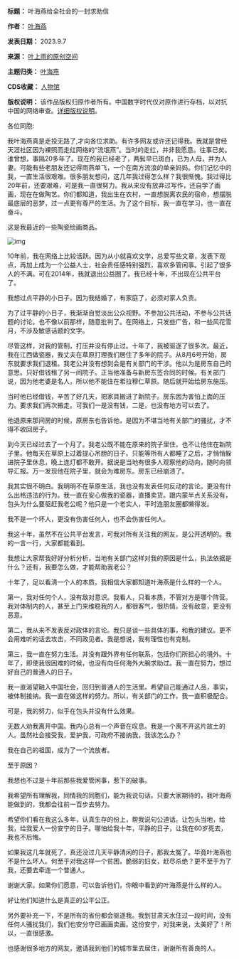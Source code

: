 





**标题：** 叶海燕给全社会的一封求助信  

**作者：** [叶海燕](https://chinadigitaltimes.net/space/叶海燕)  

**发表日期：** 2023.9.7  

**来源：** [叶上雨的原创空间](https://web.archive.org/web/https://mp.weixin.qq.com/s/_x9Jw5DAIL3h5bLgaKXQSw)  

**主题归类：** [叶海燕](https://chinadigitaltimes.net/space/叶海燕)  

**CDS收藏：** [人物馆](https://chinadigitaltimes.net/space/%E4%BA%BA%E7%89%A9%E9%A6%86)  

**版权说明：** 该作品版权归原作者所有。中国数字时代仅对原作进行存档，以对抗中国的网络审查。[详细版权说明](https://chinadigitaltimes.net/chinese/copyright)。


各位同胞:


我叶海燕真是走投无路了,才向各位求助。有许多网友或许还记得我。我就是曾经天涯社区因为裸照而走红网络的“流氓燕”。当时的走红，并非我愿意。往事已矣。谁曾想，事隔20多年了。现在的我已经老了，两鬂早已斑白，已为人母，并为人妻。可能有些老朋友还记得雨燕单飞，一个在南方流浪的单亲妈妈。你们记忆中的我，一直生活很艰难。很多朋友想问，这几年我过得怎么样？我很惭愧。我过得比20年前，还要艰难，可是我一直很努力。我从来没有放弃过写作，还自学了画画，现在在做陶艺。你们都知道，我出生在农村，一直想脱离农民的宿命，想摆脱最底层的恶梦，过一点更有尊严的生活。为了这个目标，我一直在学习，也一直在奋斗。


这是我最近的一些陶瓷绘画商品。


![img](https://chinadigitaltimes.net/chinese/files/2023/09/post-699996-64faa5923ad4f.)


10年前，我在网络上比较活跃。因为从小就喜欢文学，总爱写些文章，发表下观点，再加上成为一个公益人士，社会责任感特别强烈，喜欢多管闲事。引起了很多人的不满。可在2014年，我就退出公益圈了。我已经十年，不出现在公共平台了。


我想过点平静的小日子。因为我结婚了，有家庭了，必须对家人负责。


为了过平静的小日子，我渐渐自觉淡出公众视野。不参加公共活动，不参与公共话题的讨论。也不像以前那样，随意批判了。在网络上，只发些广告，和一些风花雪月，不涉及敏感话题的文字。


尽管这样，对我的管制，打压并没有停止过。十年了，我被驱逐了很多次。最近，我在江西做瓷器，我丈夫在草原打理我们居住了多年的院子。从8月6号开始，房东就要求我们退租。我老公并没有想到会是有关部门的干涉。他以为是房东自己的意思。只好借钱租了另一间院子。正当他准备与新房东签合同的时候。有关部门说，因为他老婆是名人，所以他不能住在希拉穆仁草原。随后就开始给房东施压。


当时他已经借钱，辛苦了好几天，把家具搬进了新院子。房东因为害怕上面的压力。要求我们再次搬走。可我们一是没有钱，二是，也没有地方可以去了。


他退原来那间房的时候，原房东也告诉他，是因为不堪当地有关部门的骚扰，才不得不收回房子。


到今天已经过去了一个月了。我老公既不能在原来的院子里住，也不让他住在新院子里。他每天在草原上过着提心吊胆的日子。只能等所有人都睡了之后，才悄悄躲进院子里休息，晚上连灯都不敢开。据说是当地有很多人观察他的动向，随时向领导汇报。万一发现他在院子里，就会为难房东。房东已经崩溃了。


我其实很不明白。我明明不在草原生活，我也没有发表任何反动的言论。更没有什么出格违法的行为。我一直在安心做我的瓷器，直播卖货。跟内蒙半点关系没有，包头为什么要驱赶我老公呢？他只是一个老实人，平时连朋友圈都懒得发。


我不是一个坏人，更没有伤害任何人，也不会伤害任何人。


我这十年，虽然不在公共平台发言，可我对所有关注我的网友，是公开透明的。我的一言一行，大家都能看到。


我想让大家帮我好好分析分析，当地有关部门这样对我的原因是什么，执法依据是什么？还有，我要怎么做，才能帮助我老公？


十年了，足以看清一个人的本质。我相信大家都知道叶海燕是什么样的一个人。


第一，我对任何个人，没有敌对意识。我看人，只看本质，不管对方是哪个阵营。我对体制内的人，甚至上门来维稳我的人，都很客气，很热情。没有敌意，更没有恶意。


第二，我从来不发表反对政体的言论。我只是谈一些具体的事，和我的建议。更不会用难听的话去攻击，不同政见者。我是想说，我有理性也有克制。


第三，我一直在努力生活。并没有跟外界有任何联系，包括你们所担心的境外。十年了，即使我很困难的时候，也没有向任何海外大腕求助过。我一直在努力，想过好自己的普通人的日子。


我一直渴望融入中国社会，回归到普通人的生活里。希望自己能通过人品，事实，被体制接纳。我一直在做这样的努力。所以，有关部门的工作，我一直积极配合。


可是，我的努力，似乎在包头并没有什么效果。


无数人劝我离开中国。我内心总有一个声音在叹息。我是一个离不开这片故土的人。虽然社会接受我，爱护我，可政府不接纳我，我该怎么办？


我在自己的祖国，成为了一个流放者。


至于原因？


我想也不过是十年前那些我爱管闲事，惹下的破事。


我希望所有理解我，同情我的同胞们，能为我说句话。只要大家期待的，我叶海燕能做到的，我都会往前一百步去努力。


希望你们看在我这么多年，认真生存的份上，帮我说句公道话。让包头当地，给我，给我爱人一份安宁的日子。哪怕给我十年，平静的日子，让我在60岁死去，我也不后悔。


如果我这几年就死了，真还没过几天平静清闲的日子，那我太冤了。毕竟叶海燕也不是什么坏人。何至于对我这样一个贫困，脆弱的妇女，赶尽杀绝？更不至于为了我，还要去牵连一个普通人。


谢谢大家。如果你们愿意，可以告诉他们，你眼中看到的叶海燕是什么样的人。


好让他们知道什么是真正的公平公正。


另外要补充一下，不是所有的省份都会驱逐我。我到甘肃天水住过一段时间，没有任何人骚扰我们，我们也安分守已画画卖画。这份安宁，对我来说，太美好了！所以，一直很感激。


也感谢很多地方的网友，邀请我到他们的城市里去居住，谢谢所有善良的人。

